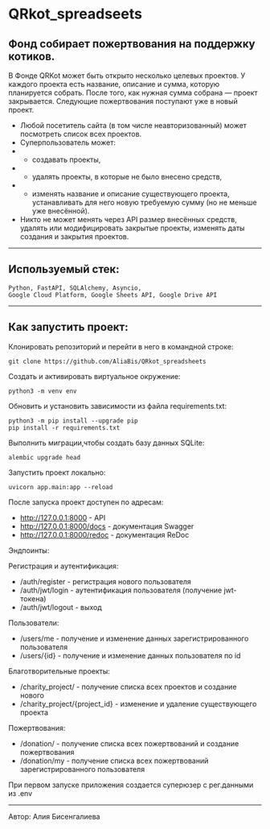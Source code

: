 # QRkot_spreadseets

## Фонд собирает пожертвования на поддержку котиков.

В Фонде QRKot может быть открыто несколько целевых проектов. У каждого проекта есть название, описание и сумма, которую планируется собрать. После того, как нужная сумма собрана — проект закрывается. Следующие пожертвования поступают уже в новый проект.

* Любой посетитель сайта (в том числе неавторизованный) может посмотреть список всех проектов.
* Суперпользователь может: 
 * * создавать проекты,
 * * удалять проекты, в которые не было внесено средств,
 * * изменять название и описание существующего проекта, устанавливать для него новую требуемую сумму (но не меньше уже внесённой).
* Никто не может менять через API размер внесённых средств, удалять или модифицировать закрытые проекты, изменять даты создания и закрытия проектов.
________________________
## Используемый стек:
```
Python, FastAPI, SQLAlchemy, Asyncio, 
Google Cloud Platform, Google Sheets API, Google Drive API
```
__________________________
## Как запустить проект:
 Клонировать репозиторий и перейти в него в командной строке:
```
git clone https://github.com/AliaBis/QRkot_spreadsheets
```
Cоздать и активировать виртуальное окружение:
```
python3 -m venv env
```
Обновить и установить зависимости из файла requirements.txt:
```
python3 -m pip install --upgrade pip
pip install -r requirements.txt
```
Выполнить миграции,чтобы создать базу данных SQLite:
```
alembic upgrade head
```
Запустить проект локально:
```
uvicorn app.main:app --reload
```

После запуска проект доступен по адресам:

* http://127.0.0.1:8000 - API
* http://127.0.0.1:8000/docs - документация Swagger
* http://127.0.0.1:8000/redoc - документация ReDoc

Эндпоинты:

Регистрация и аутентификация:
* /auth/register - регистрация нового пользователя
* /auth/jwt/login - аутентификация пользователя (получение jwt-токена)
* /auth/jwt/logout - выход

Пользователи:
* /users/me - получение и изменение данных зарегистрированного пользователя
* /users/{id} - получение и изменение данных пользователя по id

Благотворительные проекты:
* /charity_project/ - получение списка всех проектов и создание нового
* /charity_project/{project_id} - изменение и удаление существующего проекта

Пожертвования:
* /donation/ - получение списка всех пожертвований и создание пожертвования
* /donation/my - получение списка всех пожертвований зарегистрированного пользователя

При первом запуске приложения создается суперюзер с рег.данными из .env


______________________
Автор:
Алия Бисенгалиева